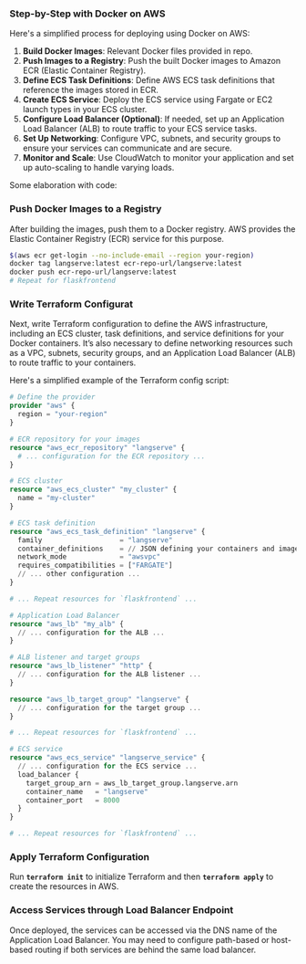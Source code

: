 ### **Step-by-Step with Docker on AWS**

Here's a simplified process for deploying using Docker on AWS:

1. **Build Docker Images**: Relevant Docker files provided in repo. 
2. **Push Images to a Registry**: Push the built Docker images to Amazon ECR (Elastic Container Registry).
3. **Define ECS Task Definitions**: Define AWS ECS task definitions that reference the images stored in ECR.
4. **Create ECS Service**: Deploy the ECS service using Fargate or EC2 launch types in your ECS cluster.
5. **Configure Load Balancer (Optional)**: If needed, set up an Application Load Balancer (ALB) to route traffic to your ECS service tasks.
6. **Set Up Networking**: Configure VPC, subnets, and security groups to ensure your services can communicate and are secure.
7. **Monitor and Scale**: Use CloudWatch to monitor your application and set up auto-scaling to handle varying loads.

Some elaboration with code:

### **Push Docker Images to a Registry**

After building the images, push them to a Docker registry. AWS provides the Elastic Container Registry (ECR) service for this purpose.

```bash
$(aws ecr get-login --no-include-email --region your-region)
docker tag langserve:latest ecr-repo-url/langserve:latest
docker push ecr-repo-url/langserve:latest
# Repeat for flaskfrontend
```

### **Write Terraform Configurat**

Next, write Terraform configuration to define the AWS infrastructure, including an ECS cluster, task definitions, and service definitions for your Docker containers. It’s also necessary to define networking resources such as a VPC, subnets, security groups, and an Application Load Balancer (ALB) to route traffic to your containers.

Here's a simplified example of the Terraform config script:

```terraform
# Define the provider
provider "aws" {
  region = "your-region"
}

# ECR repository for your images
resource "aws_ecr_repository" "langserve" {
  # ... configuration for the ECR repository ...
}

# ECS cluster
resource "aws_ecs_cluster" "my_cluster" {
  name = "my-cluster"
}

# ECS task definition
resource "aws_ecs_task_definition" "langserve" {
  family                   = "langserve"
  container_definitions    = // JSON defining your containers and images from ECR
  network_mode             = "awsvpc"
  requires_compatibilities = ["FARGATE"]
  // ... other configuration ...
}

# ... Repeat resources for `flaskfrontend` ...

# Application Load Balancer
resource "aws_lb" "my_alb" {
  // ... configuration for the ALB ...
}

# ALB listener and target groups
resource "aws_lb_listener" "http" {
  // ... configuration for the ALB listener ...
}

resource "aws_lb_target_group" "langserve" {
  // ... configuration for the target group ...
}

# ... Repeat resources for `flaskfrontend` ...

# ECS service
resource "aws_ecs_service" "langserve_service" {
  // ... configuration for the ECS service ...
  load_balancer {
    target_group_arn = aws_lb_target_group.langserve.arn
    container_name   = "langserve"
    container_port   = 8000
  }
}

# ... Repeat resources for `flaskfrontend` ...
```

### **Apply Terraform Configuration**

Run **`terraform init`** to initialize Terraform and then **`terraform apply`** to create the resources in AWS.

### **Access Services through Load Balancer Endpoint**

Once deployed, the services can be accessed via the DNS name of the Application Load Balancer. You may need to configure path-based or host-based routing if both services are behind the same load balancer.